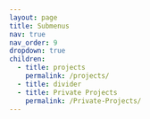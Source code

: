 ```yaml
---
layout: page
title: Submenus
nav: true
nav_order: 9
dropdown: true
children:
  - title: projects
    permalink: /projects/
  - title: divider
  - title: Private Projects
    permalink: /Private-Projects/
---
```

